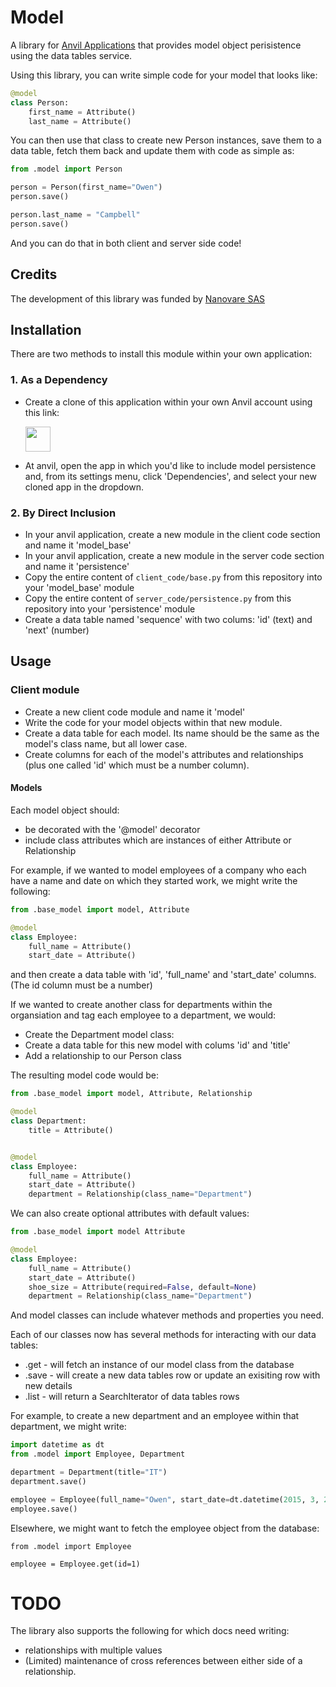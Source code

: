 # Model
A library for [Anvil Applications](https://anvil.works) that provides model object
perisistence using the data tables service.

Using this library, you can write simple code for your model that looks like:

```python
@model
class Person:
    first_name = Attribute()
    last_name = Attribute()
```

You can then use that class to create new Person
instances, save them to a data table, fetch them back and update them with code as simple as:

```python
from .model import Person

person = Person(first_name="Owen")
person.save()

person.last_name = "Campbell"
person.save()
```

And you can do that in both client and server side code!

## Credits
The development of this library was funded by [Nanovare SAS](https://www.mojofertility.co)

## Installation
There are two methods to install this module within your own application:

### 1. As a Dependency

  * Create a clone of this application within your own Anvil account using this link:

    [<img src="https://anvil.works/img/forum/copy-app.png" height='40px'>](https://anvil.works/build#clone:2MVSGI6X5XLOHJNE=F2FBUNOHSQGADHUEEZ3EQTT5)
  
  * At anvil, open the app in which you'd like to include model persistence and, from its settings menu, click 'Dependencies',
    and select your new cloned app in the dropdown.

### 2. By Direct Inclusion

  * In your anvil application, create a new module in the client code section and name it 'model_base'
  * In your anvil application, create a new module in the server code section and name it 'persistence'
  * Copy the entire content of `client_code/base.py` from this repository into your 'model_base' module
  * Copy the entire content of `server_code/persistence.py` from this repository into your 'persistence' module
  * Create a data table named 'sequence' with two colums: 'id' (text) and 'next' (number)
  
## Usage

### Client module

  * Create a new client code module and name it 'model'
  * Write the code for your model objects within that new module.
  * Create a data table for each model. Its name should be the same as the model's class name, but all lower case.
  * Create columns for each of the model's attributes and relationships (plus one called 'id' which must be a number column).

#### Models
  
  Each model object should:

  * be decorated with the '@model' decorator
  * include class attributes which are instances of either Attribute or Relationship


  For example, if we wanted to model employees of a company who each have a name and date on which they started work, we might write the following:

  ```python
  from .base_model import model, Attribute

  @model
  class Employee:
      full_name = Attribute()
      start_date = Attribute()
  ```

  and then create a data table with 'id', 'full_name' and 'start_date' columns. (The id column must be a number)

  If we wanted to create another class for departments within the organsiation and tag each employee to a department, we would:

  * Create the Department model class:
  * Create a data table for this new model with colums 'id' and 'title'
  * Add a relationship to our Person class

  The resulting model code would be:

  ```python
  from .base_model import model, Attribute, Relationship

  @model
  class Department:
      title = Attribute()


  @model
  class Employee:
      full_name = Attribute()
      start_date = Attribute()
      department = Relationship(class_name="Department")
  ```
  
  We can also create optional attributes with default values:
  
  ```python
  from .base_model import model Attribute
  
  @model
  class Employee:
      full_name = Attribute()
      start_date = Attribute()
      shoe_size = Attribute(required=False, default=None)
      department = Relationship(class_name="Department")
  ```
  
  And model classes can include whatever methods and properties you need.

  Each of our classes now has several methods for interacting with our data tables:

  * .get - will fetch an instance of our model class from the database
  * .save - will create a new data tables row or update an exisiting row with new details
  * .list - will return a SearchIterator of data tables rows

  For example, to create a new department and an employee within that department, we might write:

  ```python
  import datetime as dt
  from .model import Employee, Department

  department = Department(title="IT")
  department.save()

  employee = Employee(full_name="Owen", start_date=dt.datetime(2015, 3, 22), department=department)
  employee.save()
  ```

  Elsewhere, we might want to fetch the employee object from the database:

  ```
  from .model import Employee

  employee = Employee.get(id=1)
  ```

# TODO
The library also supports the following for which docs need writing:

* relationships with multiple values
* (Limited) maintenance of cross references between either side of a relationship.
